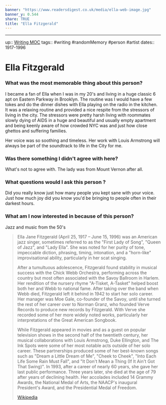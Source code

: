 ```yaml
---
banner: "https://www.readersdigest.co.uk/media/ella-web-image.jpg"
banner_y: 0.544
share: TRUE
title: "Ella Fitzgerald"
---
```

---
up:: [Writing MOC](Writing%20MOC)
tags::  #writing #randomMemory #person #artist 
dates:: 1917-1996 

# Ella Fitzgerald

### What was the most memorable thing about this person?
I became a fan of Ella when I was in my 20's and living in a huge classic 6 apt on Eastern Parkway in Brooklyn.  The routine was I would have a few tokes and do the dinner dishes with Ella playing on the radio in the kitchen.  It was a relaxing routine and provided a nice respite from the stressors of living in the city.  The stressors were pretty harsh living with roommates slowly dying of AIDS in a huge and beautiful and usually empty apartment and being keenly aware of how crowded NYC was and just how close ghettos and suffering families.  

Her voice was so soothing and timeless.  Her work with Louis Armstrong will always be part of the soundtrack to life in the City for me.

### Was there something I didn't agree with here?
What's not to agree with. The lady was from Mount Vernon after all.

### What questions would I ask this person ?
Did you really know just how many people you kept sane with your voice.  Just how much joy did you know you'd be bringing to people often in their darkest hours.

### What am I now interested in because of this person?
Jazz and music from the 50's


> Ella Jane Fitzgerald (April 25, 1917 – June 15, 1996) was an American jazz singer, sometimes referred to as the "First Lady of Song", "Queen of Jazz", and "Lady Ella". She was noted for her purity of tone, impeccable diction, phrasing, timing, intonation, and a "horn-like" improvisational ability, particularly in her scat singing.
>
> After a tumultuous adolescence, Fitzgerald found stability in musical success with the Chick Webb Orchestra, performing across the country but most often associated with the Savoy Ballroom in Harlem. Her rendition of the nursery rhyme "A-Tisket, A-Tasket" helped boost both her and Webb to national fame. After taking over the band when Webb died, Fitzgerald left it behind in 1942 to start her solo career. Her manager was Moe Gale, co-founder of the Savoy, until she turned the rest of her career over to Norman Granz, who founded Verve Records to produce new records by Fitzgerald. With Verve she recorded some of her more widely noted works, particularly her interpretations of the Great American Songbook.
>
> While Fitzgerald appeared in movies and as a guest on popular television shows in the second half of the twentieth century, her musical collaborations with Louis Armstrong, Duke Ellington, and The Ink Spots were some of her most notable acts outside of her solo career. These partnerships produced some of her best-known songs such as "Dream a Little Dream of Me", "Cheek to Cheek", "Into Each Life Some Rain Must Fall", and "It Don't Mean a Thing (If It Ain't Got That Swing)". In 1993, after a career of nearly 60 years, she gave her last public performance. Three years later, she died at the age of 79 after years of declining health. Her accolades included 14 Grammy Awards, the National Medal of Arts, the NAACP's inaugural President's Award, and the Presidential Medal of Freedom.
>
> [Wikipedia](https://en.wikipedia.org/wiki/Ella%20Fitzgerald)
